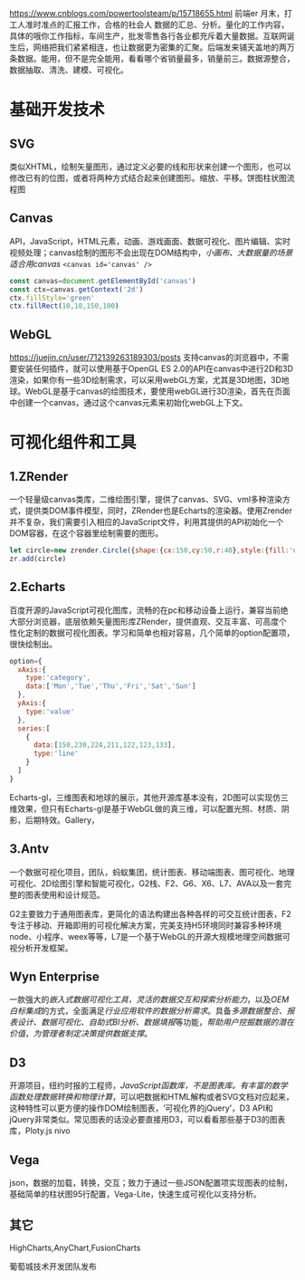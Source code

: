 https://www.cnblogs.com/powertoolsteam/p/15718655.html 前端er
月末，打工人准时准点的汇报工作，合格的社会人
数据的汇总、分析。量化的工作内容，具体的哦你工作指标，车间生产，批发零售各行各业都充斥着大量数据。互联网诞生后，网络把我们紧紧相连，也让数据更为密集的汇聚。后端发来铺天盖地的两万条数据。能用，但不是完全能用，看看哪个省销量最多，销量前三。数据源整合，数据抽取、清洗、建模、可视化。
# 基础开发技术
## SVG
类似XHTML，绘制矢量图形，通过定义必要的线和形状来创建一个图形，也可以修改已有的位图，或者将两种方式结合起来创建图形。缩放、平移。饼图柱状图流程图
## Canvas
API，JavaScript，HTML元素，动画、游戏画面、数据可视化、图片编辑、实时视频处理；canvas绘制的图形不会出现在DOM结构中，*小画布、大数据量的场景适合用canvas*
`<canvas id='canvas' />`
```js
const canvas=document.getElementById('canvas')
const ctx=canvas.getContext('2d')
ctx.fillStyle='green'
ctx.fillRect(10,10,150,100)
```
## WebGL
https://juejin.cn/user/712139263189303/posts
支持canvas的浏览器中，不需要安装任何插件，就可以使用基于OpenGL ES 2.0的API在canvas中进行2D和3D渲染，如果你有一些3D绘制需求，可以采用webGL方案，尤其是3D地图，3D地球。WebGL是基于canvas的绘图技术，要使用webGL进行3D渲染，首先在页面中创建一个canvas，通过这个canvas元素来初始化webGL上下文。
# 可视化组件和工具
## 1.ZRender
一个轻量级canvas类库，二维绘图引擎，提供了canvas、SVG、vml多种渲染方式，提供类DOM事件模型，同时，ZRender也是Echarts的渲染器。使用Zrender并不复杂，我们需要引入相应的JavaScript文件，利用其提供的API初始化一个DOM容器，在这个容器里绘制需要的图形。
```js
let circle=new zrender.Circle({shape:{cx:150,cy:50,r:40},style:{fill:'none',stroke:'#F00'}})
zr.add(circle)
```
## 2.Echarts
百度开源的JavaScript可视化图库，流畅的在pc和移动设备上运行，兼容当前绝大部分浏览器，底层依赖矢量图形库ZRender，提供直观、交互丰富、可高度个性化定制的数据可视化图表。学习和简单也相对容易，几个简单的option配置项，很快绘制出。
```js
option={
  xAxis:{
    type:'category',
    data:['Mon','Tue','Thu','Fri','Sat','Sun']
  },
  yAxis:{
    type:'value'
  },
  series:[
    {
      data:[150,230,224,211,122,123,133],
      type:'line'
    }
  ]
}
```
Echarts-gl，三维图表和地球的展示，其他开源库基本没有，2D图可以实现仿三维效果，但只有Echarts-gl是基于WebGL做的真三维，可以配置光照、材质、阴影，后期特效。Gallery，

## 3.Antv
一个数据可视化项目，团队，蚂蚁集团，统计图表、移动端图表、图可视化、地理可视化、2D绘图引擎和智能可视化，G2栈、F2、G6、X6、L7、AVA以及一套完整的图表使用和设计规范。

G2主要致力于通用图表库，更简化的语法构建出各种各样的可交互统计图表，F2专注于移动、开箱即用的可视化解决方案，完美支持H5环境同时兼容多种环境node、小程序、weex等等，L7是一个基于WebGL的开源大规模地理空间数据可视分析开发框架。
## Wyn Enterprise
一款强大的*嵌入式数据可视化工具，灵活的数据交互和探索分析能力*，以及*OEM白标集成*的方式，全面满足*行业应用软件的数据分析需求*。具备*多源数据整合、报表设计、数据可视化、自助式BI分析、数据填报*等功能，*帮助用户挖掘数据的潜在价值*，*为管理者制定决策提供数据支撑*。
## D3
开源项目，纽约时报的工程师，*JavaScript函数库，不是图表库。有丰富的数学函数处理数据转换和物理计算*，可以吧数据和HTML解构或者SVG文档对应起来，这种特性可以更方便的操作DOM绘制图表，‘可视化界的jQuery’，D3 API和jQuery非常类似。常见图表的话没必要直接用D3，可以看看那些基于D3的图表库，Ploty.js nivo
## Vega
json，数据的加载，转换，交互；致力于通过一些JSON配置项实现图表的绘制，基础简单的柱状图95行配置，Vega-Lite，快速生成可视化以支持分析。

## 其它
HighCharts,AnyChart,FusionCharts

葡萄城技术开发团队发布
